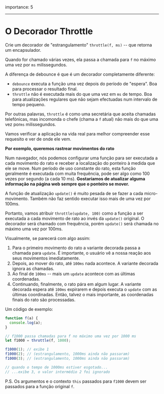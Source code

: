 importance: 5

---

# O Decorador Throttle

Crie um decorador de "estrangulamento" `throttle(f, ms)` -- que retorna um encapsulador.

Quando for chamado várias vezes, ela passa a chamada para `f` no máximo uma vez por `ms` milissegundos.

A diferença de debounce é que é um decorador completamente diferente:
- `debounce` executa a função uma vez depois do período de "espera". Boa para processar o resultado final.
- `throttle` não é executada mais do que uma vez em `ms` de tempo. Boa para atualizações regulares que não sejam efectuadas num intervalo de tempo pequeno.

Por outras palavras, `throttle` é como uma secretária que aceita chamadas telefónicas, mas incomonda o chefe (chama a `f` atual) não mais do que uma vez por`ms` milissegundos.

Vamos verificar a aplicação na vida real para melhor compreender esse requesito e ver de onde ele vem.

**Por exemplo, queremos rastrear movimentos do rato**

Num navegador, nós podemos configurar uma função para ser executada a cada movimento do rato e receber a localização do ponteiro à medida que ele se move. Num período de uso constante do rato, esta função geralmente é executada com muita frequência, pode ser algo como 100 vezes por segundo (a cada 10 ms).
**Gostaríamos de atualizar alguma informação na página web sempre que o ponteiro se mover.**

A função de atualização `update()` é muito pesada de se fazer a cada micro-movimento. Também não faz sentido executar isso mais de uma vez por 100ms.

Portanto, vamos atribuir `throttle(update, 100)` como a função a ser executada a cada movimento de rato ao invés da `update()` original. O decorador será chamado com frequência, porém `update()` será chamada no máximo uma vez por 100ms.

Visualmente, se parecerá com algo assim:

1. Para o primeiro movimento do rato a variante decorada passa a chamada para `update`. É importante, o usuário vê a nossa reação aos seus movimentos imediatamente.
2. Depois, ao mover do rato, até `100ms` nada acontece. A variante decorada ignora as chamadas.
3. Ao final de `100ms` -- mais um `update` acontece com as últimas coordenadas.
4. Continuando, finalmente, o rato pára em algum lugar. A variante decorada espera até `100ms` expirarem e depois executa o `update` com as últimas coordinadas. Então, talvez o mais importante, as coordenadas finais do rato são processadas.

Um código de exemplo:

```js
function f(a) {
  console.log(a);
}

// f1000 passa chamadas para f no máximo uma vez por 1000 ms
let f1000 = throttle(f, 1000);

f1000(1); // exibe 1
f1000(2); // (estrangulamento, 1000ms ainda não passaram)
f1000(3); // (estrangulamento, 1000ms ainda não passaram)

// quando o tempo de 1000ms estiver esgotado...
// ...exibe 3, o valor intermédio 2 foi ignorado
```

P.S. Os argumentos e o contexto `this` passados para `f1000` devem ser passados para a função original `f`.
